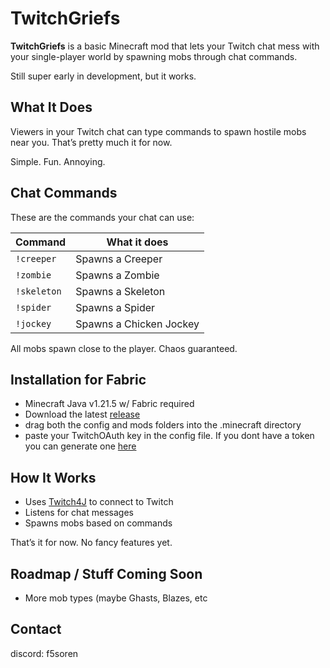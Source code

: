# TwitchGriefs

**TwitchGriefs** is a basic Minecraft mod that lets your Twitch chat mess with your single-player world by spawning mobs through chat commands.

Still super early in development, but it works.


## What It Does

Viewers in your Twitch chat can type commands to spawn hostile mobs near you. That’s pretty much it for now.

Simple. Fun. Annoying.


## Chat Commands

These are the commands your chat can use:

| Command     | What it does            |
|-------------|--------------------------|
| `!creeper`  | Spawns a Creeper         |
| `!zombie`   | Spawns a Zombie          |
| `!skeleton` | Spawns a Skeleton        |
| `!spider`   | Spawns a Spider          |
| `!jockey`   | Spawns a Chicken Jockey  |

All mobs spawn close to the player. Chaos guaranteed.


## Installation for Fabric

- Minecraft Java v1.21.5 w/ Fabric required
- Download the latest [release](https://github.com/jonejadave/twitch-griefs-1.21.5/releases/latest/download/twitch-griefs-1.0.0.zip)
- drag both the config and mods folders into the .minecraft directory
- paste your TwitchOAuth key in the config file. If you dont have a token you can generate one [here](https://twitchtokengenerator.com/)


## How It Works

- Uses [Twitch4J](https://github.com/twitch4j/twitch4j) to connect to Twitch
- Listens for chat messages
- Spawns mobs based on commands

That’s it for now. No fancy features yet.


## Roadmap / Stuff Coming Soon

- More mob types (maybe Ghasts, Blazes, etc

## Contact

discord: f5soren 
